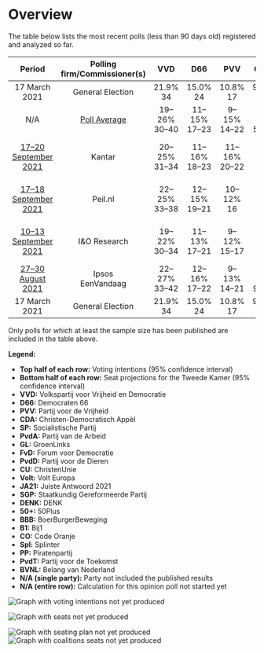 # Overview

The table below lists the most recent polls (less than 90 days old) registered and analyzed so far.

| Period     | Polling firm/Commissioner(s) | VVD | D66 | PVV | CDA | SP | PvdA | GL | FvD | PvdD | CU | Volt | JA21 | SGP | DENK | 50+ | BBB | B1 | CO | Spl | PP | PvdT | BVNL |
|:----------:|:----------------------------:|:--:|:--:|:--:|:--:|:--:|:--:|:--:|:--:|:--:|:--:|:--:|:--:|:--:|:--:|:--:|:--:|:--:|:--:|:--:|:--:|:--:|:--:|
| 17 March 2021 | General Election | 21.9% <br> 34 | 15.0% <br> 24 | 10.8% <br> 17 | 9.5% <br> 15 | 6.0% <br> 9 | 5.7% <br> 9 | 5.2% <br> 8 | 5.0% <br> 8 | 3.8% <br> 6 | 3.4% <br> 5 | 2.4% <br> 3 | 2.4% <br> 3 | 2.1% <br> 3 | 2.0% <br> 3 | 1.0% <br> 1 | 1.0% <br> 1 | 0.8% <br> 1 | 0.4% <br> 0 | 0.3% <br> 0 | 0.2% <br> 0 | 0.0% <br> 0 | 0.0% <br> 0 |
| N/A | [Poll Average](average.html) | 19–26% <br> 30–40 | 11–15% <br> 17–23 | 9–15% <br> 14–22 | 4–8% <br> 5–13 | 4–7% <br> 6–10 | 5–8% <br> 8–13 | 5–8% <br> 7–13 | 2–4% <br> 3–6 | 3–6% <br> 5–10 | 3–6% <br> 4–7 | 3–5% <br> 3–7 | 3–5% <br> 4–6 | 2–3% <br> 2–6 | 1–3% <br> 0–4 | 0–1% <br> 0–2 | 2–6% <br> 2–8 | 0–2% <br> 0–4 | N/A <br> N/A | N/A <br> N/A | N/A <br> N/A | N/A <br> N/A | 0–1% <br> 1 |
| [17–20 September 2021](2021-09-20-Kantar.html) | Kantar | 20–25% <br> 31–34 | 11–16% <br> 18–23 | 11–16% <br> 20–22 | 4–6% <br> 5–9 | 4–6% <br> 6–9 | 5–8% <br> 7–10 | 6–9% <br> 11–13 | 2–4% <br> 3–6 | 3–5% <br> 5–7 | 3–5% <br> 5–7 | 3–5% <br> 5–7 | 3–5% <br> 5–6 | 1–3% <br> 2–3 | 1–3% <br> 3–4 | 0–1% <br> 0–2 | 4–6% <br> 5–8 | 0–1% <br> 0–2 | N/A <br> N/A | N/A <br> N/A | N/A <br> N/A | N/A <br> N/A | N/A <br> N/A |
| [17–18 September 2021](2021-09-18-Peilnl.html) | Peil.nl | 22–25% <br> 33–38 | 12–15% <br> 19–21 | 10–12% <br> 16 | 4–5% <br> 6–7 | 5–6% <br> 6–7 | 6–8% <br> 11–13 | 5–7% <br> 8–11 | 3–4% <br> 5–6 | 4–5% <br> 6–7 | 4–5% <br> 7 | 3–4% <br> 5–6 | 3–4% <br> 5–6 | 2–3% <br> 2–3 | 2–3% <br> 3–4 | 0% <br> 0 | 4–5% <br> 6–8 | 0–1% <br> 0–1 | N/A <br> N/A | N/A <br> N/A | N/A <br> N/A | N/A <br> N/A | 0–1% <br> 1 |
| [10–13 September 2021](2021-09-13-IOResearch.html) | I&O Research | 19–22% <br> 30–34 | 11–13% <br> 17–21 | 9–12% <br> 15–17 | 4–6% <br> 5–9 | 5–7% <br> 9–10 | 7–9% <br> 10–13 | 6–8% <br> 9–12 | 2–4% <br> 3–7 | 4–6% <br> 6–10 | 4–6% <br> 6–8 | 3–5% <br> 5–7 | 3–4% <br> 4–6 | 2–3% <br> 2–4 | 1–2% <br> 0–2 | 0–1% <br> 0–1 | 4–5% <br> 5–7 | 1–2% <br> 2–4 | N/A <br> N/A | N/A <br> N/A | N/A <br> N/A | N/A <br> N/A | N/A <br> N/A |
| [27–30 August 2021](2021-08-30-Ipsos.html) | Ipsos <br> EenVandaag | 22–27% <br> 33–42 | 12–16% <br> 17–22 | 9–13% <br> 14–21 | 5–8% <br> 9–13 | 3–6% <br> 5–8 | 5–8% <br> 9–11 | 4–7% <br> 7–10 | 2–4% <br> 3–6 | 4–6% <br> 6–9 | 3–5% <br> 4–7 | 2–4% <br> 3–6 | 2–5% <br> 4–6 | 2–4% <br> 2–6 | 2–4% <br> 2–5 | 0–1% <br> 0–1 | 2–4% <br> 2–5 | 0–1% <br> 0–2 | N/A <br> N/A | N/A <br> N/A | N/A <br> N/A | N/A <br> N/A | N/A <br> N/A |
| 17 March 2021 | General Election | 21.9% <br> 34 | 15.0% <br> 24 | 10.8% <br> 17 | 9.5% <br> 15 | 6.0% <br> 9 | 5.7% <br> 9 | 5.2% <br> 8 | 5.0% <br> 8 | 3.8% <br> 6 | 3.4% <br> 5 | 2.4% <br> 3 | 2.4% <br> 3 | 2.1% <br> 3 | 2.0% <br> 3 | 1.0% <br> 1 | 1.0% <br> 1 | 0.8% <br> 1 | 0.4% <br> 0 | 0.3% <br> 0 | 0.2% <br> 0 | 0.0% <br> 0 | 0.0% <br> 0 |

Only polls for which at least the sample size has been published are included in the table above.

**Legend:**
+ **Top half of each row:** Voting intentions (95% confidence interval)
+ **Bottom half of each row:** Seat projections for the Tweede Kamer (95% confidence interval)
+ **VVD:** Volkspartij voor Vrijheid en Democratie
+ **D66:** Democraten 66
+ **PVV:** Partij voor de Vrijheid
+ **CDA:** Christen-Democratisch Appèl
+ **SP:** Socialistische Partij
+ **PvdA:** Partij van de Arbeid
+ **GL:** GroenLinks
+ **FvD:** Forum voor Democratie
+ **PvdD:** Partij voor de Dieren
+ **CU:** ChristenUnie
+ **Volt:** Volt Europa
+ **JA21:** Juiste Antwoord 2021
+ **SGP:** Staatkundig Gereformeerde Partij
+ **DENK:** DENK
+ **50+:** 50Plus
+ **BBB:** BoerBurgerBeweging
+ **B1:** Bij1
+ **CO:** Code Oranje
+ **Spl:** Splinter
+ **PP:** Piratenpartij
+ **PvdT:** Partij voor de Toekomst
+ **BVNL:** Belang van Nederland
+ **N/A (single party):** Party not included the published results
+ **N/A (entire row):** Calculation for this opinion poll not started yet


![Graph with voting intentions not yet produced](average.png "Voting Intentions")

![Graph with seats not yet produced](average-seats.png "Seats")

![Graph with seating plan not yet produced](average-seating-plan.png "Seating Plan")
![Graph with coalitions seats not yet produced](average-coalitions-seats.png "Coalitions Seats")
